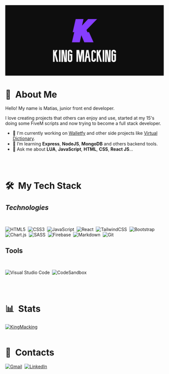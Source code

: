 <div align="center">
  <img src="https://raw.githubusercontent.com/KingMacking/kingmacking/0fbb6d718b65e200b651f59093ebb6a9183b4760/assets/svg/km-readme.svg" alt="Card header"/>
</div>

<div>

# 🧭 &nbsp;About Me
Hello! My name is Matias, junior front end developer.

I love creating projects that others can enjoy and use, started at my 15's doing some FiveM scripts and now trying to become a full stack developer.

- 🔭 I'm currently working on <a href="https://walletfyapp.netlify.app">Walletfy</a> and other side projects like <a href="https://virtualdictionary.netlify.app">Virtual Dictionary</a>.
- 🌱  I’m learning **Express**, **NodeJS**, **MongoDB** and others backend tools.
- 💬 Ask me about **LUA**, **JavaScript**, **HTML**, **CSS**, **React JS**...

<br>
<br>

</div>


<div>

# 🛠️ &nbsp;My Tech Stack

## *Technologies*
<br>

![HTML5](https://img.shields.io/badge/html5-%23E34F26.svg?style=for-the-badge&logo=html5&logoColor=white)&nbsp;
![CSS3](https://img.shields.io/badge/css3-%231572B6.svg?style=for-the-badge&logo=css3&logoColor=white)&nbsp;
![JavaScript](https://img.shields.io/badge/javascript-%23323330.svg?style=for-the-badge&logo=javascript&logoColor=%23F7DF1E)&nbsp;
![React](https://img.shields.io/badge/react-%2320232a.svg?style=for-the-badge&logo=react&logoColor=%2361DAFB)&nbsp;
![TailwindCSS](https://img.shields.io/badge/tailwindcss-%2338B2AC.svg?style=for-the-badge&logo=tailwind-css&logoColor=white)&nbsp;
![Bootstrap](https://img.shields.io/badge/bootstrap-%23563D7C.svg?style=for-the-badge&logo=bootstrap&logoColor=white)&nbsp;
![Chart.js](https://img.shields.io/badge/chart.js-F5788D.svg?style=for-the-badge&logo=chart.js&logoColor=white)&nbsp;
![SASS](https://img.shields.io/badge/SASS-hotpink.svg?style=for-the-badge&logo=SASS&logoColor=white)&nbsp;
![Firebase](https://img.shields.io/badge/Firebase-039BE5?style=for-the-badge&logo=Firebase&logoColor=white)&nbsp;
![Markdown](https://img.shields.io/badge/markdown-%23000000.svg?style=for-the-badge&logo=markdown&logoColor=white)&nbsp;
![Git](https://img.shields.io/badge/git-%23F05033.svg?style=for-the-badge&logo=git&logoColor=white)&nbsp;

## Tools
<br>

![Visual Studio Code](https://img.shields.io/badge/Visual%20Studio%20Code-0078d7.svg?style=for-the-badge&logo=visual-studio-code&logoColor=white)&nbsp;
![CodeSandbox](https://img.shields.io/badge/Codesandbox-040404?style=for-the-badge&logo=codesandbox&logoColor=DBDBDB)&nbsp;

<br>
<br>

</div>

<div>

# 📊 &nbsp;Stats

<a href="https://github.com/KingMacking">
    <img width=450 height=170 align="center" alt="KingMacking" src="https://github-readme-stats.vercel.app/api?username=KingMacking&theme=midnight-purple&show_icons=true&bg_color=171717&hide_border=true&count_private=true" />
  </a>

<br>
<br>

</div>

<div>

# 📮 &nbsp;Contacts

[![Gmail](https://img.shields.io/badge/Gmail-D14836?style=for-the-badge&logo=gmail&logoColor=white)](mailto:matiasatzoridev@gmail.com)&nbsp;
[![LinkedIn](https://img.shields.io/badge/linkedin-%230077B5.svg?style=for-the-badge&logo=linkedin&logoColor=white)](mailto:matiasatzoridev@gmail.com)&nbsp;
